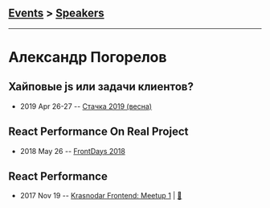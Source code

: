 ## [Events](../README.md) > [Speakers](../speakers.md)
---

# Александр Погорелов

## Хайповые js или задачи клиентов?
- 2019 Apr 26-27 -- [Стачка 2019 (весна)](https://www.youtube.com/watch?v=hqLApt7pfpI)    
## React Performance On Real Project
- 2018 May 26 -- [FrontDays 2018](https://www.youtube.com/watch?v=vYEmZeuwLfQ)    
## React Performance
- 2017 Nov 19 -- [Krasnodar Frontend: Meetup 1](https://www.youtube.com/watch?v=FTfwySjsfLw)  | [:notebook:](https://yadi.sk/i/slPk-trD3V2YB5)  
